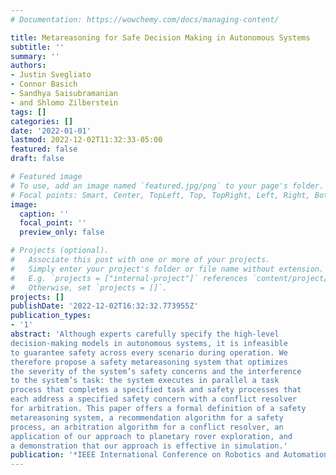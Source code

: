 ```yaml
---
# Documentation: https://wowchemy.com/docs/managing-content/

title: Metareasoning for Safe Decision Making in Autonomous Systems
subtitle: ''
summary: ''
authors:
- Justin Svegliato
- Connor Basich
- Sandhya Saisubramanian
- and Shlomo Zilberstein
tags: []
categories: []
date: '2022-01-01'
lastmod: 2022-12-02T11:32:33-05:00
featured: false
draft: false

# Featured image
# To use, add an image named `featured.jpg/png` to your page's folder.
# Focal points: Smart, Center, TopLeft, Top, TopRight, Left, Right, BottomLeft, Bottom, BottomRight.
image:
  caption: ''
  focal_point: ''
  preview_only: false

# Projects (optional).
#   Associate this post with one or more of your projects.
#   Simply enter your project's folder or file name without extension.
#   E.g. `projects = ["internal-project"]` references `content/project/deep-learning/index.md`.
#   Otherwise, set `projects = []`.
projects: []
publishDate: '2022-12-02T16:32:32.773955Z'
publication_types:
- '1'
abstract: 'Although experts carefully specify the high-level
decision-making models in autonomous systems, it is infeasible
to guarantee safety across every scenario during operation. We
therefore propose a safety metareasoning system that optimizes
the severity of the system’s safety concerns and the interference
to the system’s task: the system executes in parallel a task
process that completes a specified task and safety processes that
each address a specified safety concern with a conflict resolver
for arbitration. This paper offers a formal definition of a safety
metareasoning system, a recommendation algorithm for a safety
process, an arbitration algorithm for a conflict resolver, an
application of our approach to planetary rover exploration, and
a demonstration that our approach is effective in simulation.'
publication: '*IEEE International Conference on Robotics and Automation (ICRA)*'
---
```

